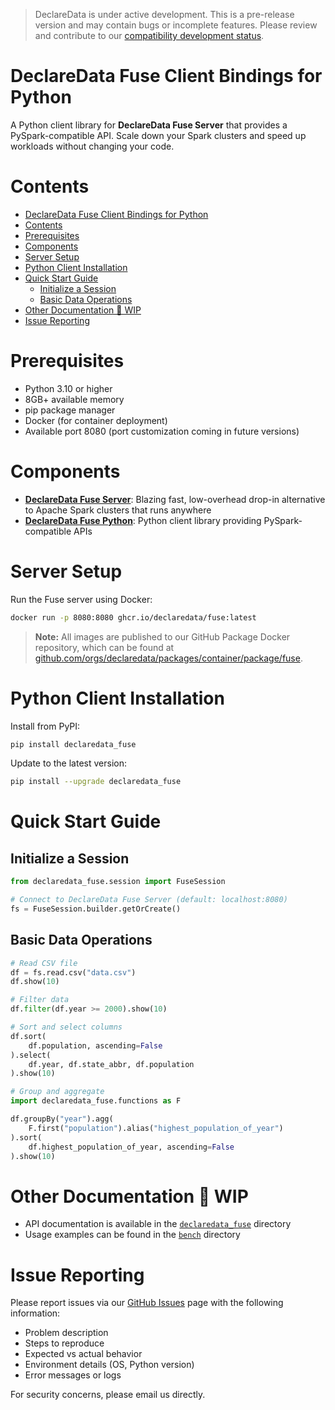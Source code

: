 > DeclareData is under active development. This is a pre-release version and may contain bugs or incomplete features. Please review and contribute to our [compatibility development status](https://github.com/declaredata/fuse_python/issues/6).

# DeclareData Fuse Client Bindings for Python

A Python client library for **DeclareData Fuse Server** that provides a PySpark-compatible API. Scale down your Spark clusters and speed up workloads without changing your code.

# Contents

- [DeclareData Fuse Client Bindings for Python](#declaredata-fuse-client-bindings-for-python)
- [Contents](#contents)
- [Prerequisites](#prerequisites)
- [Components](#components)
- [Server Setup](#server-setup)
- [Python Client Installation](#python-client-installation)
- [Quick Start Guide](#quick-start-guide)
  - [Initialize a Session](#initialize-a-session)
  - [Basic Data Operations](#basic-data-operations)
- [Other Documentation 🚧 WIP](#other-documentation--wip)
- [Issue Reporting](#issue-reporting)

# Prerequisites

* Python 3.10 or higher
* 8GB+ available memory
* pip package manager
* Docker (for container deployment)
* Available port 8080 (port customization coming in future versions)

# Components

* [**DeclareData Fuse Server**](#server-setup): Blazing fast, low-overhead drop-in alternative to Apache Spark clusters that runs anywhere
* [**DeclareData Fuse Python**](#python-client-installation): Python client library providing PySpark-compatible APIs

# Server Setup

Run the Fuse server using Docker:

```bash
docker run -p 8080:8080 ghcr.io/declaredata/fuse:latest
```

> **Note:** All images are published to our GitHub Package Docker repository, which can be found at [github.com/orgs/declaredata/packages/container/package/fuse](https://github.com/orgs/declaredata/packages/container/package/fuse).

<!--
### Method 2: Direct Binary Download

```bash
# Download the DeclareData Fuse Server
curl -o ./fuse_server -L https://declaredata-test.sfo3.cdn.digitaloceanspaces.com/fuse-server
chmod +x ./fuse_server

# Run the DeclareData Fuse Server
RUST_LOG=info ./fuse_server
```

### Method 3: Experimental One-Line Install (MacOS/Linux)

```bash
curl -LsSf https://declaredata.com/fuse/install.sh | sh
```

This script downloads the Docker image and installs the DeclareData Fuse Python client library automatically.
-->

# Python Client Installation

Install from PyPI:

```bash
pip install declaredata_fuse
```

Update to the latest version:

```bash
pip install --upgrade declaredata_fuse
```

# Quick Start Guide

## Initialize a Session

```python
from declaredata_fuse.session import FuseSession

# Connect to DeclareData Fuse Server (default: localhost:8080)
fs = FuseSession.builder.getOrCreate()
```

## Basic Data Operations

```python
# Read CSV file
df = fs.read.csv("data.csv")
df.show(10)

# Filter data
df.filter(df.year >= 2000).show(10)

# Sort and select columns
df.sort(
    df.population, ascending=False
).select(
    df.year, df.state_abbr, df.population
).show(10)

# Group and aggregate
import declaredata_fuse.functions as F

df.groupBy("year").agg(
    F.first("population").alias("highest_population_of_year")
).sort(
    df.highest_population_of_year, ascending=False
).show(10)
```

# Other Documentation 🚧 WIP

* API documentation is available in the [`declaredata_fuse`](./declaredata_fuse/) directory
* Usage examples can be found in the [`bench`](./bench/) directory

# Issue Reporting

Please report issues via our [GitHub Issues](https://github.com/declaredata/fuse_python/issues) page with the following information:

* Problem description
* Steps to reproduce
* Expected vs actual behavior
* Environment details (OS, Python version)
* Error messages or logs

For security concerns, please email us directly.
